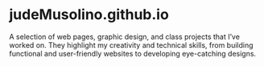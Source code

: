 # judeMusolino.github.io
A selection of web pages, graphic design, and class projects that I’ve worked on. They highlight my creativity and technical skills, from building functional and user-friendly websites to developing eye-catching designs. 
